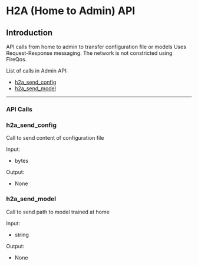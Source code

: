 <!--
SPDX-FileCopyrightText: 2022 Carnegie Mellon University <satya-group@lists.andrew.cmu.edu>

SPDX-License-Identifier: GPL-2.0-only
-->


# H2A (Home to Admin) API

## Introduction

API calls from home to admin to transfer configuration file or models
Uses Request-Response messaging. The network is not constricted using FireQos.

List of calls in Admin API:
*   [h2a_send_config](#h2a_send_config)
*   [h2a_send_model](#h2a_send_model)
* * *

### API Calls

### **h2a_send_config**

Call to send content of configuration file

Input:

*  bytes

Output:

*   None

### **h2a_send_model**

Call to send path to model trained at home

Input:

*  string

Output:

*   None
